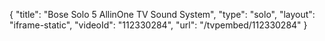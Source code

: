 {
    "title": "Bose Solo 5 AllinOne TV Sound System",
    "type": "solo",
    "layout": "iframe-static",
    "videoId": "112330284",
    "url": "\/tvpembed\/112330284"
}